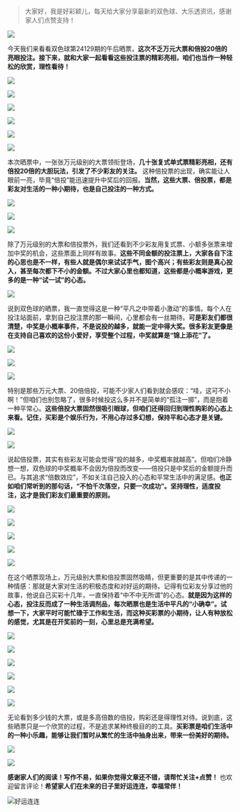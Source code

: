 > 大家好，我是好彩颖儿，每天给大家分享最新的双色球、大乐透资讯，感谢家人们点赞支持！

![](https://cdn.jsdelivr.net/gh/wangwenjie1314/PicCDN/2024-7-11/1720660897499-image.png)


今天我们来看看双色球第24129期的午后晒票，**这次不乏万元大票和倍投20倍的亮眼投注。接下来，就和大家一起看看这些投注票的精彩亮相，咱们也当作一种轻松的欣赏，理性看待！**

![](https://cdn.jsdelivr.net/gh/wangwenjie1314/PicCDN/2024-11-10/1731219914032-image.png)


![](https://cdn.jsdelivr.net/gh/wangwenjie1314/PicCDN/2024-11-10/1731221206774-image.png)


![](https://cdn.jsdelivr.net/gh/wangwenjie1314/PicCDN/2024-11-10/1731220954325-image.png)


![](https://cdn.jsdelivr.net/gh/wangwenjie1314/PicCDN/2024-11-10/1731221264037-image.png)


![](https://cdn.jsdelivr.net/gh/wangwenjie1314/PicCDN/2024-11-10/1731221359190-image.png)

![](https://cdn.jsdelivr.net/gh/wangwenjie1314/PicCDN/2024-11-10/1731221306435-image.png)


本次晒票中，一张张万元级别的大票领衔登场，**几十张复式单式票精彩亮相，还有倍投20倍的大胆玩法，引发了不少彩友的关注。** 这种倍投票的出现，确实能让人眼前一亮，毕竟“倍投”能迅速提升中奖后的回报。**当然，这些大票、倍投票，都是彩友对生活的一种小期待，也是自己投注的一种方式。**


![](https://cdn.jsdelivr.net/gh/wangwenjie1314/PicCDN/2024-11-10/1731221153772-image.png)


![](https://cdn.jsdelivr.net/gh/wangwenjie1314/PicCDN/2024-11-10/1731221094575-image.png)


![](https://cdn.jsdelivr.net/gh/wangwenjie1314/PicCDN/2024-11-10/1731220072522-image.png)


除了万元级别的大票和倍投票外，我们还看到不少彩友用复式票、小额多张票来增加中奖的机会，这些票面上同样有故事。**这些不同金额的投注票上，大家各自下注的心思也是不一样，有些人就是偶尔来试试手气，图个高兴；有些彩友则是真心投入，甚至每次都下不小的金额。不过大家心里也都知道，这些都是小概率游戏，更多的是一种“试一试”的心态。**


![](https://cdn.jsdelivr.net/gh/wangwenjie1314/PicCDN/2024-11-10/1731220902677-image.png)



说到双色球的晒票，我一直觉得这是一种“平凡之中带着小激动”的事情。每个人在投注站面前，拿到自己投注票的那一瞬间，心里都会有一丝期待。**可是彩友们都很清楚，中奖是小概率事件，不是说投的越多，就能一定中得大奖。很多彩友更像是在支持自己喜欢的这份小爱好，享受整个过程，中奖就算是“锦上添花”了。**


![](https://cdn.jsdelivr.net/gh/wangwenjie1314/PicCDN/2024-11-10/1731220467106-image.png)


![](https://cdn.jsdelivr.net/gh/wangwenjie1314/PicCDN/2024-11-10/1731220808413-image.png)


![](https://cdn.jsdelivr.net/gh/wangwenjie1314/PicCDN/2024-11-10/1731220536112-image.png)


特别是那些万元大票、20倍倍投，可能不少家人们看到就会感叹：“哇，这可不小啊！”但咱们也别忽略了，很多时候投这么多并不是简单的“孤注一掷”，而是抱着一种平常心。**这些倍投大票固然很吸引眼球，但咱们还得回归到理性购彩的心态上来看。记住，买彩是个娱乐行为，不用心存过多幻想，保持平和心态才是关键。**

![](https://cdn.jsdelivr.net/gh/wangwenjie1314/PicCDN/2024-11-10/1731220381937-image.png)


![](https://cdn.jsdelivr.net/gh/wangwenjie1314/PicCDN/2024-11-10/1731220329518-image.png)


说起倍投票，其实有些彩友可能会觉得“投的越多，中奖概率就越高”。但咱们冷静想一想，双色球的中奖概率不会因为倍投而改变——倍投只是中奖后的金额提升而已。与其追求“倍数效应”，不如关注自己投入的心态和平常生活中的满足感。**也正如咱们常听到的那句话，“不怕千次落空，只要一次成功”。坚持理性，适度投注，这才是我们彩友们最重要的原则。**

![](https://cdn.jsdelivr.net/gh/wangwenjie1314/PicCDN/2024-11-10/1731220270798-image.png)


![](https://cdn.jsdelivr.net/gh/wangwenjie1314/PicCDN/2024-11-10/1731220199715-image.png)


![](https://cdn.jsdelivr.net/gh/wangwenjie1314/PicCDN/2024-11-10/1731219837289-image.png)


![](https://cdn.jsdelivr.net/gh/wangwenjie1314/PicCDN/2024-11-10/1731219887722-image.png)


![](https://cdn.jsdelivr.net/gh/wangwenjie1314/PicCDN/2024-11-10/1731219899153-image.png)

在这个晒票现场上，万元级别大票和倍投票固然吸睛，但更重要的是其中传递的一种情感：那就是大家对生活的积极态度和对好运的期待。记得有位彩友分享过他的故事，他说自己买彩十几年，一直保持着“中不中无所谓”的心态。**就是因为这样的心态，投注反而成了一种生活调剂品，每次晒票也是生活中平凡的“小确幸”。试想一下，大家平时可能忙碌于工作和生活，而这种买彩票的小期待，让人有种放松的感觉，尤其是在开奖前的一刻，心里总是充满希望。**




![](https://cdn.jsdelivr.net/gh/wangwenjie1314/PicCDN/2024-11-10/1731219876294-image.png)

![](https://cdn.jsdelivr.net/gh/wangwenjie1314/PicCDN/2024-11-10/1731219869594-image.png)

![](https://cdn.jsdelivr.net/gh/wangwenjie1314/PicCDN/2024-11-10/1731219861397-image.png)

![](https://cdn.jsdelivr.net/gh/wangwenjie1314/PicCDN/2024-11-10/1731219854302-image.png)

![](https://cdn.jsdelivr.net/gh/wangwenjie1314/PicCDN/2024-11-10/1731219845777-image.png)

![](https://cdn.jsdelivr.net/gh/wangwenjie1314/PicCDN/2024-11-10/1731219828740-image.png)

无论看到多少钱的大票，或是多高倍数的倍投，购彩还是得理性对待。说到底，这些晒票只是一个欣赏的过程，不是追求某种终极目的的工具。**买彩票是咱们生活中的一种小乐趣，能够让我们暂时从繁忙的生活中抽身出来，带来一份美好的期待。**


![](https://cdn.jsdelivr.net/gh/wangwenjie1314/PicCDN/2024-11-10/1731220120549-image.png)

![](https://cdn.jsdelivr.net/gh/wangwenjie1314/PicCDN/2024-11-10/1731220158653-image.png)


**感谢家人们的阅读！写作不易，如果你觉得文章还不错，请帮忙关注+点赞！** 也欢迎留言评论！**希望家人们在未来的日子里好运连连，幸福常伴！**


![好运连连](https://cdn.jsdelivr.net/gh/wangwenjie1314/PicCDN/2024-7-12/1720777384205-image.png)

